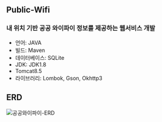 ## Public-Wifi
### 내 위치 기반 공공 와이파이 정보를 제공하는 웹서비스 개발

- 언어: JAVA
- 빌드: Maven
- 데이터베이스: SQLite
- JDK: JDK1.8
- Tomcat8.5
- 라이브러리: Lombok, Gson, Okhttp3

## ERD
![공공와이파이-ERD](https://github.com/user-attachments/assets/79bc3a09-8e7a-4c1c-b349-49f6896b54bb)

  
